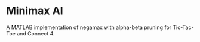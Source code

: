 # Minimax AI
A MATLAB implementation of negamax with alpha-beta pruning for Tic-Tac-Toe and Connect 4.
